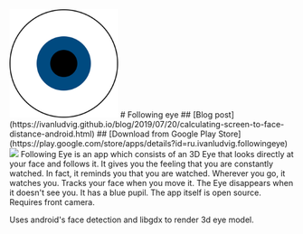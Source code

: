 <img src="icon.png" width="192">
# Following eye
## [Blog post](https://ivanludvig.github.io/blog/2019/07/20/calculating-screen-to-face-distance-android.html)
## [Download from Google Play Store](https://play.google.com/store/apps/details?id=ru.ivanludvig.followingeye)

<img src="screenshot.png" width="300">
Following Eye is an app which consists of an 3D Eye that looks directly at your face and follows it. It gives you the feeling that you are constantly watched. In fact, it reminds you that you are watched. Wherever you go, it watches you. Tracks your face when you move it. The Eye disappears when it doesn't see you. It has a blue pupil. The app itself is open source. Requires front camera.

Uses android's face detection and libgdx to render 3d eye model.

